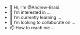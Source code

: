 - 👋 Hi, I’m @Andrew-Braid
- 👀 I’m interested in ...
- 🌱 I’m currently learning ...
- 💞️ I’m looking to collaborate on ...
- 📫 How to reach me ...

<!---
Andrew-Braid/Andrew-Braid is a ✨ special ✨ repository because its `README.md` (this file) appears on your GitHub profile.
You can click the Preview link to take a look at your changes.
--->
